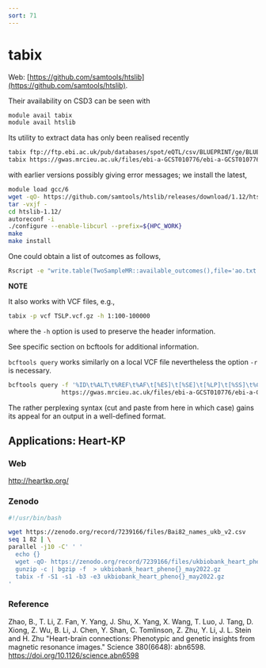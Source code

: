 ```yaml
---
sort: 71
---
```


# tabix

Web: [https://github.com/samtools/htslib](https://github.com/samtools/htslib).

Their availability on CSD3 can be seen with

```bash
module avail tabix
module avail htslib
```

Its utility to extract data has only been realised recently

```bash
tabix ftp://ftp.ebi.ac.uk/pub/databases/spot/eQTL/csv/BLUEPRINT/ge/BLUEPRINT_ge_monocyte.all.tsv.gz 20:46120612-46120613
tabix https://gwas.mrcieu.ac.uk/files/ebi-a-GCST010776/ebi-a-GCST010776.vcf.gz 1:1-1000000
```

with earlier versions possibly giving error messages; we install the latest,

```bash
module load gcc/6
wget -qO- https://github.com/samtools/htslib/releases/download/1.12/htslib-1.12.tar.bz2 | \
tar -vxjf -
cd htslib-1.12/
autoreconf -i
./configure --enable-libcurl --prefix=${HPC_WORK}
make
make install
```

One could obtain a list of outcomes as follows,

```bash
Rscript -e "write.table(TwoSampleMR::available_outcomes(),file='ao.txt',quote=FALSE,row.names=FALSE,sep='\t')"
```

**NOTE**

It also works with VCF files, e.g.,

```bash
tabix -p vcf TSLP.vcf.gz -h 1:100-100000
```

where the `-h` option is used to preserve the header information.

See specific section on bcftools for additional information.

`bcftools query` works similarly on a local VCF file nevertheless the option `-r` is necessary.

```bash
bcftools query -f '%ID\t%ALT\t%REF\t%AF\t[%ES]\t[%SE]\t[%LP]\t[%SS]\t%CHROM\t%POS\n' -r 1:1-1000000 \
               https://gwas.mrcieu.ac.uk/files/ebi-a-GCST010776/ebi-a-GCST010776.vcf.gz
```

The rather perplexing syntax (cut and paste from here in which case) gains its appeal for an output in a well-defined format.

## Applications: Heart-KP

### Web

<http://heartkp.org/>

### Zenodo

```bash
#!/usr/bin/bash

wget https://zenodo.org/record/7239166/files/Bai82_names_ukb_v2.csv
seq 1 82 | \
parallel -j10 -C' ' '
  echo {}
  wget -qO- https://zenodo.org/record/7239166/files/ukbiobank_heart_pheno{}_may2022.zip | \
  gunzip -c | bgzip -f  > ukbiobank_heart_pheno{}_may2022.gz
  tabix -f -S1 -s1 -b3 -e3 ukbiobank_heart_pheno{}_may2022.gz
'
```

### Reference

Zhao, B., T. Li, Z. Fan, Y. Yang, J. Shu, X. Yang, X. Wang, T. Luo, J. Tang, D. Xiong, Z. Wu, B. Li, J. Chen, Y. Shan, C. Tomlinson, Z. Zhu, Y. Li, J. L. Stein and H. Zhu "Heart-brain connections: Phenotypic and genetic insights from magnetic resonance images." Science 380(6648): abn6598.
<https://doi.org/10.1126/science.abn6598>
